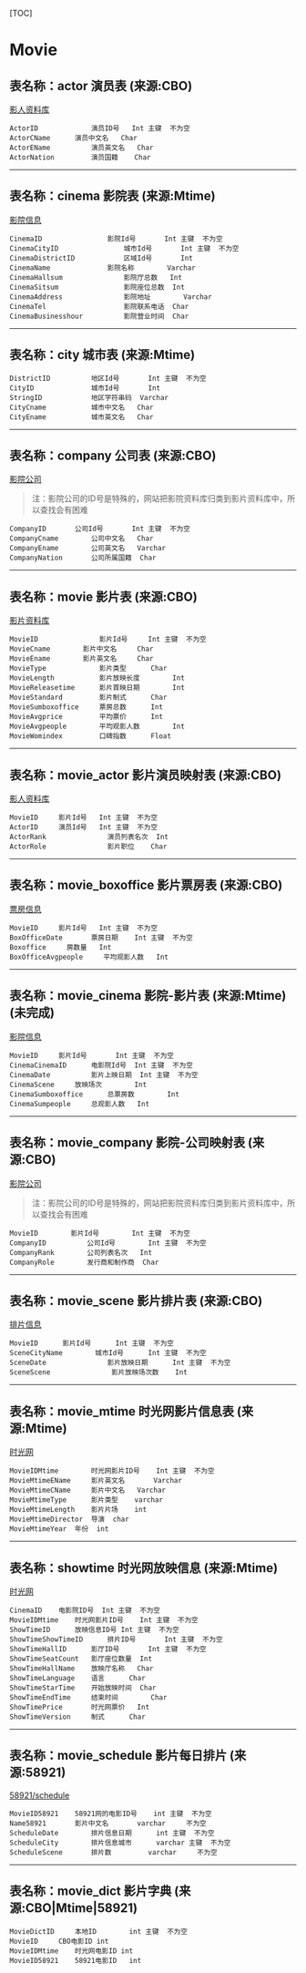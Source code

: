 [TOC]
# Movie
## 表名称：actor 演员表 (来源:CBO)
[影人资料库](http://www.cbooo.cn/peoples)

	ActorID     	    演员ID号	Int	主键	不为空
	ActorCName	    演员中文名	Char
	ActorEName  	    演员英文名	Char
	ActorNation 	    演员国籍	Char

------------


## 表名称：cinema	影院表 (来源:Mtime)
[影院信息](cinemadata.json)

	CinemaID       			影院Id号		Int	主键	不为空
	CinemaCityID	       		城市Id号		Int	主键	不为空
	CinemaDistrictID     		区域Id号		Int
	CinemaName	        	影院名称		Varchar
	CinemaHallsum	       		影院厅总数	Int
	CinemaSitsum	       		影院座位总数	Int
	CinemaAddress	       		影院地址		Varchar
	CinemaTel            		影院联系电话	Char
	CinemaBusinesshour   		影院营业时间	Char

------------

## 表名称：city	城市表 (来源:Mtime)

	DistrictID			地区Id号		Int	主键	不为空
	CityID				城市Id号		Int
	StringID			地区字符串码	Varchar
	CityCname			城市中文名	Char
	CityEname			城市英文名	Char

------------

## 表名称：company	公司表 (来源:CBO)
[影院公司](http://www.cbooo.cn/c/6)
>注：影院公司的ID号是特殊的，网站把影院资料库归类到影片资料库中，所以查找会有困难

	CompanyID		公司Id号		Int	主键	不为空
	CompanyCname		公司中文名	Char
	CompanyEname		公司英文名	Varchar
	CompanyNation		公司所属国籍	Char

------------

## 表名称：movie	影片表 (来源:CBO)
[影片资料库](www.cbooo.cn/movie)

	MovieID	      	  	  影片Id号		Int	主键	不为空
	MovieCname	  	  影片中文名		Char
	MovieEname	  	  影片英文名		Char
	MovieType	      	  影片类型		Char
	MovieLength	      	  影片放映长度		Int
	MovieReleasetime   	  影片首映日期		Int
	MovieStandard      	  影片制式		Char
	MovieSumboxoffice  	  票房总数		Int
	MovieAvgprice      	  平均票价		Int
	MovieAvgpeople     	  平均观影人数		Int
	MovieWomindex      	  口碑指数		Float

------------

## 表名称：movie_actor	影片演员映射表 (来源:CBO)
[影人资料库](http://www.cbooo.cn/peoples)

	MovieID	    影片Id号	Int	主键	不为空
	ActorID	    演员Id号	Int	主键	不为空
	ActorRank	    	    演员列表名次	Int
	ActorRole	      	    影片职位	Char

------------

## 表名称：movie_boxoffice	影片票房表 (来源:CBO)
[票房信息](http://www.cbooo.cn/BoxOffice/GetDayBoxOffice?num=)

	MovieID	    影片Id号	Int	主键	不为空
	BoxOfficeDate	    票房日期	Int	主键	不为空
	Boxoffice     房数量	Int
	BoxOfficeAvgpeople     平均观影人数	Int

------------

## 表名称：movie_cinema	影院-影片表 (来源:Mtime)(未完成)
[影院信息](cinemadata.json)

	MovieID		影片Id号		Int	主键	不为空
	CinemaCinemaID		电影院Id号	Int	主键	不为空
	CinemaDate			影片上映日期	Int	主键	不为空
	CinemaScene		放映场次		Int
	CinemaSumboxoffice		总票房数		Int
	CinemaSumpeople		总观影人数	Int

------------

## 表名称：movie_company	影院-公司映射表 (来源:CBO)
[影院公司](http://www.cbooo.cn/c/6)
>注：影院公司的ID号是特殊的，网站把影院资料库归类到影片资料库中，所以查找会有困难

	MovieID	       影片Id号		Int	主键	不为空
	CompanyID          公司Id号		Int	主键	不为空
	CompanyRank	       公司列表名次	Int
	CompanyRole	       发行商和制作商	Char

------------

## 表名称：movie_scene	影片排片表 (来源:CBO)
[排片信息](http://www.cbooo.cn/Screen/getScreenData?days=)

	MovieID	     影片Id号		Int	主键	不为空
	SceneCityName	     城市Id号		Int	主键	不为空
	SceneDate               影片放映日期		Int	主键	不为空
	SceneScene	     	     影片放映场次数	Int

------------

## 表名称：movie_mtime	时光网影片信息表 (来源:Mtime)
[时光网](http://www.mtime.com/)

	MovieIDMtime		时光网影片ID号	Int	主键	不为空
	MovieMtimeEName		影片英文名		Varchar
	MovieMtimeCName		影片中文名	Varchar
	MovieMtimeType		影片类型	varchar
	MovieMtimeLength	影片片场	int
	MovieMtimeDirector	导演	char
	MovieMtimeYear	年份	int

------------

## 表名称：showtime	时光网放映信息 (来源:Mtime)
[时光网](http://www.mtime.com/)

	CinemaID	电影院ID号	Int	主键	不为空
	MovieIDMtime	时光网影片ID号	Int	主键	不为空
	ShowTimeID		放映信息ID号	Int	主键	不为空
	ShowTimeShowTimeID		排片ID号		Int	主键	不为空
	ShowTimeHallID		影厅ID号		Int	主键	不为空
	ShowTimeSeatCount	影厅座位数量	Int
	ShowTimeHallName	放映厅名称	Char
	ShowTimeLanguage	语言		Char
	ShowTimeStarTime	开始放映时间	Char
	ShowTimeEndTime		结束时间		Char
	ShowTimePrice		时光网票价	Int
	ShowTimeVersion		制式		Char
	
------------

## 表名称：movie_schedule	影片每日排片 (来源:58921)
[58921/schedule](http://58921.com/schedule/)

	MovieID58921	58921网的电影ID号	int	主键	不为空
	Name58921		影片中文名		varchar		不为空
	ScheduleDate		排片信息日期		int	主键	不为空
	ScheduleCity		排片信息城市		varchar	主键	不为空
	ScheduleScene		排片数			varchar		不为空

------------

## 表名称：movie_dict	影片字典 (来源:CBO|Mtime|58921)

	MovieDictID		本地ID		int	主键	不为空
	MovieID 	CBO电影ID	int
	MovieIDMtime	时光网电影ID	int
	MovieID58921	58921电影ID	int